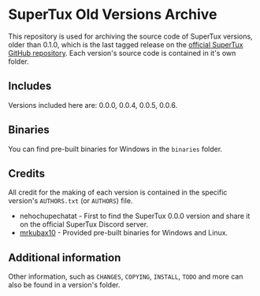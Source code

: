 # SuperTux Old Versions Archive

This repository is used for archiving the source code of SuperTux versions, older than 0.1.0, which is the last tagged release on the [official SuperTux GitHub repository](https://github.com/SuperTux/supertux). Each version's source code is contained in it's own folder.

## Includes

Versions included here are: 0.0.0, 0.0.4, 0.0.5, 0.0.6.

## Binaries

You can find pre-built binaries for Windows in the `binaries` folder.

## Credits

All credit for the making of each version is contained in the specific version's `AUTHORS.txt` (or `AUTHORS`) file.

* nehochupechatat - First to find the SuperTux 0.0.0 version and share it on the official SuperTux Discord server.
* [mrkubax10](https://github.com/mrkubax10) - Provided pre-built binaries for Windows and Linux.

## Additional information

Other information, such as `CHANGES`, `COPYING`, `INSTALL`, `TODO` and more can also be found in a version's folder.
